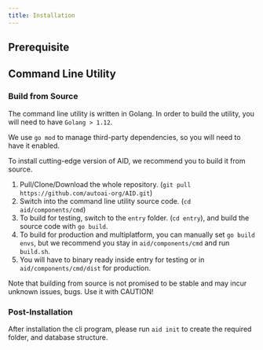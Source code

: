 ```yaml
---
title: Installation
---
```


## Prerequisite

## Command Line Utility

### Build from Source

The command line utility is written in Golang. In order to build the utility, you will need to have ```Golang > 1.12```.

We use ```go mod``` to manage third-party dependencies, so you will need to have it enabled.

To install cutting-edge version of AID, we recommend you to build it from source.

1. Pull/Clone/Download the whole repository. (`git pull https://github.com/autoai-org/AID.git`)
2. Switch into the command line utility source code. (`cd aid/components/cmd`)
3. To build for testing, switch to the ```entry``` folder. (`cd entry`), and build the source code with ```go build```.
4. To build for production and multiplatform, you can manually set ```go build envs```, but we recommend you stay in ```aid/components/cmd``` and run ```build.sh```.
5. You will have to binary ready inside entry for testing or in ```aid/components/cmd/dist``` for production.

Note that building from source is not promised to be stable and may incur unknown issues, bugs. Use it with CAUTION!

### Post-Installation

After installation the cli program, please run ```aid init``` to create the required folder, and database structure.